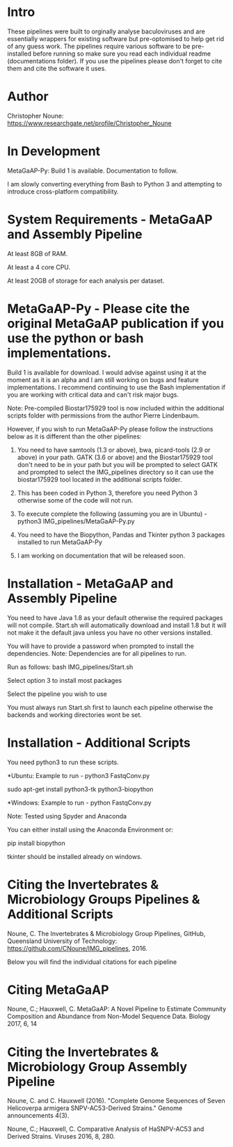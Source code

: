 # Intro
These pipelines were built to orginally analyse baculoviruses and are essentially wrappers for existing software but pre-optomised to help get rid of any guess work. The pipelines require various software to be pre-installed before running so make sure you read each individual readme (documentations folder). If you use the pipelines please don't forget to cite them and cite the software it uses.

# Author
Christopher Noune: https://www.researchgate.net/profile/Christopher_Noune

# In Development

MetaGaAP-Py: Build 1 is available. Documentation to follow.

I am slowly converting everything from Bash to Python 3 and attempting to introduce cross-platform compatibility.

# System Requirements - MetaGaAP and Assembly Pipeline

At least 8GB of RAM. 

At least a 4 core CPU. 

At least 20GB of storage for each analysis per dataset.

# MetaGaAP-Py - Please cite the original MetaGaAP publication if you use the python or bash implementations.

Build 1 is available for download. I would advise against using it at the moment as it is an alpha and I am still working on bugs and feature implementations. I recommend continuing to use the Bash implementation if you are working with critical data and can't risk major bugs.

Note: Pre-compiled Biostar175929 tool is now included within the additional scripts folder with permissions from the author Pierre Lindenbaum.

However, if you wish to run MetaGaAP-Py please follow the instructions below as it is different than the other pipelines:

1. You need to have samtools (1.3 or above), bwa, picard-tools (2.9 or above) in your path. GATK (3.6 or above) and the Biostar175929 tool don't need to be in your path but you will be prompted to select GATK and prompted to select the IMG_pipelines directory so it can use the biostar175929 tool located in the additional scripts folder.

2. This has been coded in Python 3, therefore you need Python 3 otherwise some of the code will not run.

3. To execute complete the following (assuming you are in Ubuntu) - python3 IMG_pipelines/MetaGaAP-Py.py

4. You need to have the Biopython, Pandas and Tkinter python 3 packages installed to run MetaGaAP-Py

5. I am working on documentation that will be released soon.

# Installation - MetaGaAP and Assembly Pipeline
You need to have Java 1.8 as your default otherwise the required packages will not compile. Start.sh will automatically download and install 1.8 but it will not make it the default java unless you have no other versions installed.

You will have to provide a password when prompted to install the dependencies. Note: Dependencies are for all pipelines to run.

Run as follows:
bash IMG_pipelines/Start.sh

Select option 3 to install most packages

Select the pipeline you wish to use

You must always run Start.sh first to launch each pipeline otherwise the backends and working directories wont be set.

# Installation - Additional Scripts 

You need python3 to run these scripts.

*Ubuntu: Example to run - python3 FastqConv.py

sudo apt-get install python3-tk python3-biopython

*Windows: Example to run - python FastqConv.py

Note: Tested using Spyder and Anaconda

You can either install using the Anaconda Environment or:

pip install biopython

tkinter should be installed already on windows.

# Citing the Invertebrates & Microbiology Groups Pipelines & Additional Scripts

Noune, C. The Invertebrates & Microbiology Group Pipelines, GitHub, Queensland University of Technology: https://github.com/CNoune/IMG_pipelines, 2016.

Below you will find the individual citations for each pipeline

# Citing MetaGaAP

Noune, C.; Hauxwell, C. MetaGaAP: A Novel Pipeline to Estimate Community Composition and Abundance from Non-Model Sequence Data. Biology 2017, 6, 14

# Citing the Invertebrates & Microbiology Group Assembly Pipeline

Noune, C. and C. Hauxwell (2016). "Complete Genome Sequences of Seven Helicoverpa armigera SNPV-AC53-Derived Strains." Genome announcements 4(3).

Noune, C.; Hauxwell, C. Comparative Analysis of HaSNPV-AC53 and Derived Strains. Viruses 2016, 8, 280.
